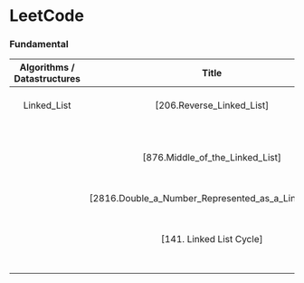 # LeetCode

### Fundamental

| Algorithms / Datastructures|               Title                                 |         Method      |  Time-Complexity  | Spatial-Complexity | Difficulty | Languages | Link |            
| :-------------------------:| :-------------------------------------------------: | :-----------------: | :---------------: |  :--------------:  | :--------: | :-------: | :--: |
|        Linked_List         |       [206.Reverse_Linked_List]                     |  In-place pointers  |       O(N)        |        O(1)        |     Easy   |   Python  |(https://github.com/simonyang0608/LeetCode/blob/main/Linked_List/206.Reverse_Linked_List/Python/206.Reverse_Linked_List.py)|
|                            |                                                     |                     |                   |                    |            |   C++     |(https://github.com/simonyang0608/LeetCode/blob/main/Linked_List/206.Reverse_Linked_List/C%2B%2B/206.Reverse_Linked_List.cpp)|
|                            |     [876.Middle_of_the_Linked_List]                 |  In-place pointers  |     O(N // 2)     |        O(1)        |     Easy   |   Python  |(https://github.com/simonyang0608/LeetCode/blob/main/Linked_List/876.Middle_of_the_Linked%20List/Python/876.Middle_of_the_Linked_List.py)|
|                            |                                                     |                     |                   |                    |            |   C++     |(https://github.com/simonyang0608/LeetCode/blob/main/Linked_List/876.Middle_of_the_Linked%20List/C%2B%2B/876.Middle_of_the_Linked_List.cpp)|
|                            | [2816.Double_a_Number_Represented_as_a_Linked_List] |  Greedy             |     O(N)          |       O(N)         |    Medium  |Python |(https://github.com/simonyang0608/LeetCode/blob/main/Linked_List/2816.Double_a_Number_Represented_as_a_Linked_List/Python/2816.Double_a_Number_Represented_as_a_Linked_List.py)|
|                            |                                                     |                     |                   |                    |                   |C++    |(https://github.com/simonyang0608/LeetCode/blob/main/Linked_List/2816.Double_a_Number_Represented_as_a_Linked_List/C%2B%2B/2816.Double_a_Number_Represented_as_a_Linked_List.cpp)|
|                            |              [141. Linked List Cycle]               |   In-place pointers |     O(N // 2)     |      O(1)          |   Easy     |      Python  |(https://github.com/simonyang0608/LeetCode/blob/main/Linked_List/141.Linked_List_Cycle/Python/141.Linked_List_Cycle.py)|
|                            |                                                     |                     |                   |                    |            |      C++     |(https://github.com/simonyang0608/LeetCode/blob/main/Linked_List/141.Linked_List_Cycle/C%2B%2B/141.Linked_List_Cycle.cpp)|
